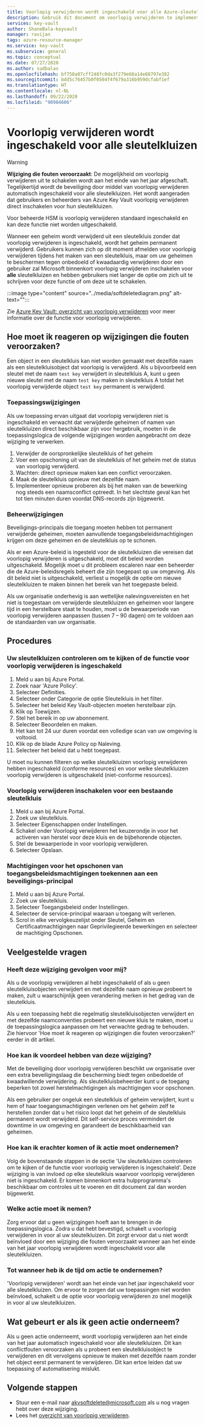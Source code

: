 ```yaml
---
title: Voorlopig verwijderen wordt ingeschakeld voor alle Azure-sleutelkluizen | Microsoft Docs
description: Gebruik dit document om voorlopig verwijderen te implementeren voor alle sleutelkluizen.
services: key-vault
author: ShaneBala-keyvault
manager: ravijan
tags: azure-resource-manager
ms.service: key-vault
ms.subservice: general
ms.topic: conceptual
ms.date: 07/27/2020
ms.author: sudbalas
ms.openlocfilehash: bf758a07cff248fc0da3f279e68a14e88797e382
ms.sourcegitcommit: bdd5c76457b0f0504f4f679a316b959dcfabf1ef
ms.translationtype: HT
ms.contentlocale: nl-NL
ms.lasthandoff: 09/22/2020
ms.locfileid: "90984606"
---
```

# <a name="soft-delete-will-be-enabled-on-all-key-vaults"></a>Voorlopig verwijderen wordt ingeschakeld voor alle sleutelkluizen

> [!WARNING]
> **Wijziging die fouten veroorzaakt**: De mogelijkheid om voorlopig verwijderen uit te schakelen wordt aan het einde van het jaar afgeschaft. Tegelijkertijd wordt de beveiliging door middel van voorlopig verwijderen automatisch ingeschakeld voor alle sleutelkluizen.  Het wordt aangeraden dat gebruikers en beheerders van Azure Key Vault voorlopig verwijderen direct inschakelen voor hun sleutelkluizen.
>
> Voor beheerde HSM is voorlopig verwijderen standaard ingeschakeld en kan deze functie niet worden uitgeschakeld.

Wanneer een geheim wordt verwijderd uit een sleutelkluis zonder dat voorlopig verwijderen is ingeschakeld, wordt het geheim permanent verwijderd. Gebruikers kunnen zich op dit moment afmelden voor voorlopig verwijderen tijdens het maken van een sleutelkluis, maar om uw geheimen te beschermen tegen onbedoeld of kwaadaardig verwijderen door een gebruiker zal Microsoft binnenkort voorlopig verwijderen inschakelen voor **alle** sleutelkluizen en hebben gebruikers niet langer de optie om zich uit te schrijven voor deze functie of om deze uit te schakelen.

:::image type="content" source="../media/softdeletediagram.png" alt-text="<alt-tekst>":::

Zie [Azure Key Vault: overzicht van voorlopig verwijderen](soft-delete-overview.md) voor meer informatie over de functie voor voorlopig verwijderen.

## <a name="how-do-i-respond-to-breaking-changes"></a>Hoe moet ik reageren op wijzigingen die fouten veroorzaken?

Een object in een sleutelkluis kan niet worden gemaakt met dezelfde naam als een sleutelkluisobject dat voorlopig is verwijderd.  Als u bijvoorbeeld een sleutel met de naam `test key` verwijdert in sleutelkluis A, kunt u geen nieuwe sleutel met de naam `test key` maken in sleutelkluis A totdat het voorlopig verwijderde object `test key` permanent is verwijderd.

### <a name="application-changes"></a>Toepassingswijzigingen

Als uw toepassing ervan uitgaat dat voorlopig verwijderen niet is ingeschakeld en verwacht dat verwijderde geheimen of namen van sleutelkluizen direct beschikbaar zijn voor hergebruik, moeten in de toepassingslogica de volgende wijzigingen worden aangebracht om deze wijziging te verwerken.

1. Verwijder de oorspronkelijke sleutelkluis of het geheim
2. Voer een opschoning uit van de sleutelkluis of het geheim met de status van voorlopig verwijderd.
3. Wachten: direct opnieuw maken kan een conflict veroorzaken.
4. Maak de sleutelkluis opnieuw met dezelfde naam.
5. Implementeer opnieuw proberen als bij het maken van de bewerking nog steeds een naamsconflict optreedt. In het slechtste geval kan het tot tien minuten duren voordat DNS-records zijn bijgewerkt.

### <a name="administration-changes"></a>Beheerwijzigingen

Beveiligings-principals die toegang moeten hebben tot permanent verwijderde geheimen, moeten aanvullende toegangsbeleidsmachtigingen krijgen om deze geheimen en de sleutelkluis op te schonen.

Als er een Azure-beleid is ingesteld voor de sleutelkluizen die vereisen dat voorlopig verwijderen is uitgeschakeld, moet dit beleid worden uitgeschakeld.  Mogelijk moet u dit probleem escaleren naar een beheerder die de Azure-beleidsregels beheert die zijn toegepast op uw omgeving. Als dit beleid niet is uitgeschakeld, verliest u mogelijk de optie om nieuwe sleutelkluizen te maken binnen het bereik van het toegepaste beleid.

Als uw organisatie onderhevig is aan wettelijke nalevingsvereisten en het niet is toegestaan om verwijderde sleutelkluizen en geheimen voor langere tijd in een herstelbare staat te houden, moet u de bewaarperiode van voorlopig verwijderen aanpassen (tussen 7 – 90 dagen) om te voldoen aan de standaarden van uw organisatie.

## <a name="procedures"></a>Procedures

### <a name="audit-your-key-vaults-to-check-if-soft-delete-is-enabled"></a>Uw sleutelkluizen controleren om te kijken of de functie voor voorlopig verwijderen is ingeschakeld

1. Meld u aan bij Azure Portal.
2. Zoek naar 'Azure Policy'.
3. Selecteer Definities.
4. Selecteer onder Categorie de optie Sleutelkluis in het filter.
5. Selecteer het beleid Key Vault-objecten moeten herstelbaar zijn.
6. Klik op Toewijzen.
7. Stel het bereik in op uw abonnement.
8. Selecteer Beoordelen en maken.
9. Het kan tot 24 uur duren voordat een volledige scan van uw omgeving is voltooid.
10. Klik op de blade Azure Policy op Naleving.
11. Selecteer het beleid dat u hebt toegepast.

U moet nu kunnen filteren op welke sleutelkluizen voorlopig verwijderen hebben ingeschakeld (conforme resources) en voor welke sleutelkluizen voorlopig verwijderen is uitgeschakeld (niet-conforme resources).

### <a name="turn-on-soft-delete-for-an-existing-key-vault"></a>Voorlopig verwijderen inschakelen voor een bestaande sleutelkluis

1. Meld u aan bij Azure Portal.
2. Zoek uw sleutelkluis.
3. Selecteer Eigenschappen onder Instellingen.
4. Schakel onder Voorlopig verwijderen het keuzerondje in voor het activeren van herstel voor deze kluis en de bijbehorende objecten.
5. Stel de bewaarperiode in voor voorlopig verwijderen.
6. Selecteer Opslaan.

### <a name="grant-purge-access-policy-permissions-to-a-security-principal"></a>Machtigingen voor het opschonen van toegangsbeleidsmachtigingen toekennen aan een beveiligings-principal

1. Meld u aan bij Azure Portal.
2. Zoek uw sleutelkluis.
3. Selecteer Toegangsbeleid onder Instellingen.
4. Selecteer de service-principal waaraan u toegang wilt verlenen.
5. Scrol in elke vervolgkeuzelijst onder Sleutel, Geheim en Certificaatmachtigingen naar Geprivilegieerde bewerkingen en selecteer de machtiging Opschonen.

## <a name="frequently-asked-questions"></a>Veelgestelde vragen

### <a name="does-this-change-affect-me"></a>Heeft deze wijziging gevolgen voor mij?

Als u de voorlopig verwijderen al hebt ingeschakeld of als u geen sleutelkluisobjecten verwijdert en met dezelfde naam opnieuw probeert te maken, zult u waarschijnlijk geen verandering merken in het gedrag van de sleutelkluis.

Als u een toepassing hebt die regelmatig sleutelkluisobjecten verwijdert en met dezelfde naamconventies probeert een nieuwe kluis te maken, moet u de toepassingslogica aanpassen om het verwachte gedrag te behouden. Zie hiervoor 'Hoe moet ik reageren op wijzigingen die fouten veroorzaken?' eerder in dit artikel.

### <a name="how-do-i-benefit-from-this-change"></a>Hoe kan ik voordeel hebben van deze wijziging?

Met de beveiliging door voorlopig verwijderen beschikt uw organisatie over een extra beveiligingslaag die bescherming biedt tegen onbedoelde of kwaadwillende verwijdering. Als sleutelkluisbeheerder kunt u de toegang beperken tot zowel herstelmachtigingen als machtigingen voor opschonen.

Als een gebruiker per ongeluk een sleutelkluis of geheim verwijdert, kunt u hem of haar toegangsmachtigingen verlenen om het geheim zelf te herstellen zonder dat u het risico loopt dat het geheim of de sleutelkluis permanent wordt verwijderd. Dit self-service proces vermindert de downtime in uw omgeving en garandeert de beschikbaarheid van geheimen.

### <a name="how-do-i-find-out-if-i-need-to-take-action"></a>Hoe kan ik erachter komen of ik actie moet ondernemen?

Volg de bovenstaande stappen in de sectie 'Uw sleutelkluizen controleren om te kijken of de functie voor voorlopig verwijderen is ingeschakeld'. Deze wijziging is van invloed op elke sleutelkluis waarvoor voorlopig verwijderen niet is ingeschakeld. Er komen binnenkort extra hulpprogramma's beschikbaar om controles uit te voeren en dit document zal dan worden bijgewerkt.

### <a name="what-action-do-i-need-to-take"></a>Welke actie moet ik nemen?

Zorg ervoor dat u geen wijzigingen hoeft aan te brengen in de toepassingslogica. Zodra u dat hebt bevestigd, schakelt u voorlopig verwijderen in voor al uw sleutelkluizen. Dit zorgt ervoor dat u niet wordt beïnvloed door een wijziging die fouten veroorzaakt wanneer aan het einde van het jaar voorlopig verwijderen wordt ingeschakeld voor alle sleutelkluizen.

### <a name="by-when-do-i-need-to-take-action"></a>Tot wanneer heb ik de tijd om actie te ondernemen?

'Voorlopig verwijderen' wordt aan het einde van het jaar ingeschakeld voor alle sleutelkluizen. Om ervoor te zorgen dat uw toepassingen niet worden beïnvloed, schakelt u de optie voor voorlopig verwijderen zo snel mogelijk in voor al uw sleutelkluizen.

## <a name="what-will-happen-if-i-dont-take-any-action"></a>Wat gebeurt er als ik geen actie onderneem?

Als u geen actie onderneemt, wordt voorlopig verwijderen aan het einde van het jaar automatisch ingeschakeld voor alle sleutelkluizen. Dit kan conflictfouten veroorzaken als u probeert een sleutelkluisobject te verwijderen en dit vervolgens opnieuw te maken met dezelfde naam zonder het object eerst permanent te verwijderen. Dit kan ertoe leiden dat uw toepassing of automatisering mislukt.

## <a name="next-steps"></a>Volgende stappen

- Stuur een e-mail naar [akvsoftdelete@microsoft.com](mailto:akvsoftdelete@microsoft.com) als u nog vragen hebt over deze wijziging.
- Lees het [overzicht van voorlopig verwijderen](soft-delete-overview.md).
